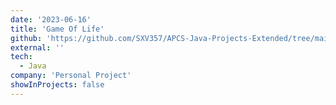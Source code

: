 ```yaml
---
date: '2023-06-16'
title: 'Game Of Life'
github: 'https://github.com/SXV357/APCS-Java-Projects-Extended/tree/main/GameOfLife'
external: ''
tech:
  - Java
company: 'Personal Project'
showInProjects: false
---
```

